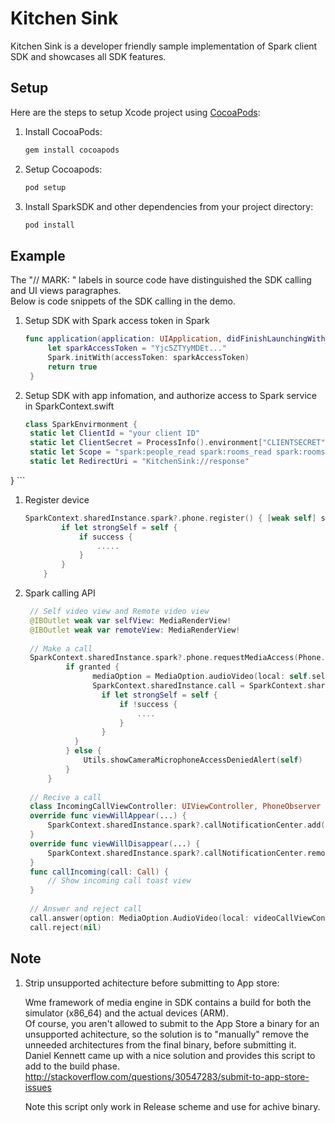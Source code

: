 # Kitchen Sink

Kitchen Sink is a developer friendly sample implementation of Spark client SDK and showcases all SDK features.

## Setup
Here are the steps to setup Xcode project using [CocoaPods](http://cocoapods.org):

1. Install CocoaPods:
    ```bash
    gem install cocoapods
    ```

1. Setup Cocoapods:
    ```bash
    pod setup
    ```

1. Install SparkSDK and other dependencies from your project directory:

    ```bash
    pod install
    ```
## Example
The "// MARK: " labels in source code have distinguished the SDK calling and UI views paragraphes.  
Below is code snippets of the SDK calling in the demo.

1. Setup SDK with Spark access token in Spark
   ```swift
   func application(application: UIApplication, didFinishLaunchingWithOptions launchOptions: [NSObject: AnyObject]?) -> Bool {
        let sparkAccessToken = "Yjc5ZTYyMDEt..."
        Spark.initWith(accessToken: sparkAccessToken)
        return true
    }
   ```
   
1. Setup SDK with app infomation, and authorize access to Spark service in SparkContext.swift
   ```swift
   class SparkEnvirmonment {
    static let ClientId = "your client ID"
    static let ClientSecret = ProcessInfo().environment["CLIENTSECRET"] ?? "your secret"
    static let Scope = "spark:people_read spark:rooms_read spark:rooms_write spark:memberships_read spark:memberships_write spark:messages_read spark:messages_write"
    static let RedirectUri = "KitchenSink://response"
}
    ```

1. Register device
    ```swift
    SparkContext.sharedInstance.spark?.phone.register() { [weak self] success in
            if let strongSelf = self {
                if success {
                    .....
                }
            }
        }
    ```
            
1. Spark calling API
    
   ```swift
    // Self video view and Remote video view
    @IBOutlet weak var selfView: MediaRenderView!
    @IBOutlet weak var remoteView: MediaRenderView!
    
    // Make a call
    SparkContext.sharedInstance.spark?.phone.requestMediaAccess(Phone.MediaAccessType.audioVideo) { granted in
            if granted {
                  mediaOption = MediaOption.audioVideo(local: self.selfView, remote: self.remoteView)
                  SparkContext.sharedInstance.call = SparkContext.sharedInstance.spark?.phone.dial(remoteAddr, option: mediaOption) { [weak self] success in
                    if let strongSelf = self {
                        if !success {
                            ....
                        }
                    }
              }  
            } else {
                Utils.showCameraMicrophoneAccessDeniedAlert(self)
            }
        }
    
    // Recive a call
    class IncomingCallViewController: UIViewController, PhoneObserver {
    override func viewWillAppear(...) {
        SparkContext.sharedInstance.spark?.callNotificationCenter.add(observer: self)
    }
    override func viewWillDisappear(...) {
        SparkContext.sharedInstance.spark?.callNotificationCenter.remove(observer: self)
    }
    func callIncoming(call: Call) {
        // Show incoming call toast view
    }
    
    // Answer and reject call
    call.answer(option: MediaOption.AudioVideo(local: videoCallViewController.selfView, remote: videoCallViewController.remoteView), completionHandler: nil)
    call.reject(nil)
    ```


## Note

1. Strip unsupported achitecture before submitting to App store:  

   Wme framework of media engine in SDK contains a build for both the simulator (x86_64) and the actual devices (ARM).  
   Of course, you aren't allowed to submit to the App Store a binary for an unsupported achitecture, so the solution is to "manually" remove the unneeded architectures from the final binary, before submitting it.  
   Daniel Kennett came up with a nice solution and provides this script to add to the build phase.  
   http://stackoverflow.com/questions/30547283/submit-to-app-store-issues
   
   Note this script only work in Release scheme and use for achive binary.
